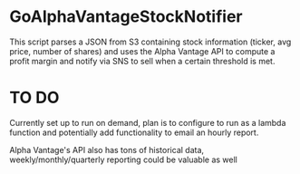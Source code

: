 # GoAlphaVantageStockNotifier

This script parses a JSON from S3 containing stock information (ticker, avg price, number of shares) and uses the Alpha Vantage API to compute a profit margin and notify via SNS to sell when a certain threshold is met.

# TO DO

Currently set up to run on demand, plan is to configure to run as a lambda function and potentially add functionality to email an hourly report.

Alpha Vantage's API also has tons of historical data, weekly/monthly/quarterly reporting could be valuable as well
